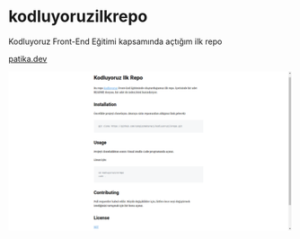 # kodluyoruzilkrepo
Kodluyoruz Front-End Eğitimi kapsamında açtığım ilk repo 

[patika.dev](https://www.patika.dev)

![alt text](https://raw.githubusercontent.com/Kodluyoruz/taskforce/main/git/odev1/figures/markdown.png)
